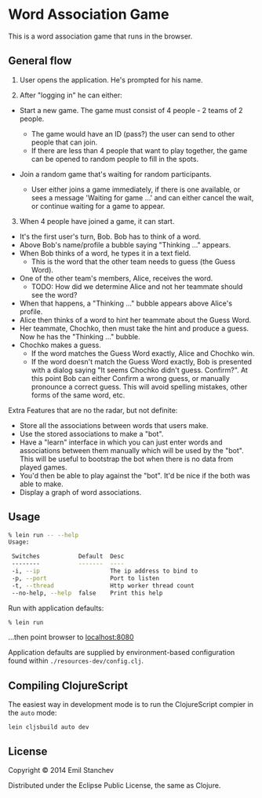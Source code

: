 # Word Association Game

This is a word association game that runs in the browser.

## General flow

1. User opens the application. He's prompted for his name.

2. After "logging in" he can either:

  - Start a new game. The game must consist of 4 people - 2 teams of 2 people.
    * The game would have an ID (pass?) the user can send to other people that can join.
    * If there are less than 4 people that want to play together, the game can
      be opened to random people to fill in the spots.

  - Join a random game that's waiting for random participants.
    * User either joins a game immediately, if there is one available, or sees a message
      'Waiting for game ...' and can either cancel the wait, or continue waiting for a game to appear.

3. When 4 people have joined a game, it can start.

  - It's the first user's turn, Bob. Bob has to think of a word.
  - Above Bob's name/profile a bubble saying "Thinking ..." appears.
  - When Bob thinks of a word, he types it in a text field.
    * This is the word that the other team needs to guess (the Guess Word).
  - One of the other team's members, Alice, receives the word.
    * TODO: How did we determine Alice and not her teammate should see the word?
  - When that happens, a "Thinking ..." bubble appears above Alice's profile.
  - Alice then thinks of a word to hint her teammate about the Guess Word.
  - Her teammate, Chochko, then must take the hint and produce a guess. Now he has the "Thinking ..." bubble.
  - Chochko makes a guess.
    * If the word matches the Guess Word exactly, Alice and Chochko win.
    * If the word doesn't match the Guess Word exactly, Bob is presented with a dialog saying
      "It seems Chochko didn't guess. Confirm?". At this point Bob can either Confirm a wrong guess, or manually pronounce a correct guess.
      This will avoid spelling mistakes, other forms of the same word, etc.

Extra Features that are no the radar, but not definite:

- Store all the associations between words that users make.
- Use the stored associations to make a "bot".
- Have a "learn" interface in which you can just enter words and associations between them manually which
  will be used by the "bot". This will be useful to bootstrap the bot when there is no data from played games.
- You'd then be able to play against the "bot". It'd be nice if the both was able to make.
- Display a graph of word associations.

## Usage

```bash
% lein run -- --help
Usage:

 Switches           Default  Desc
 --------           -------  ----
 -i, --ip                    The ip address to bind to
 -p, --port                  Port to listen
 -t, --thread                Http worker thread count
 --no-help, --help  false    Print this help
```

Run with application defaults:

```bash
% lein run
```
...then point browser to [localhost:8080](http://localhost:8080)

Application defaults are supplied by environment-based configuration
found within `./resources-dev/config.clj`.

## Compiling ClojureScript

The easiest way in development mode is to run the ClojureScript compier in the
`auto` mode:

```
lein cljsbuild auto dev
```

## License

Copyright © 2014 Emil Stanchev

Distributed under the Eclipse Public License, the same as Clojure.
